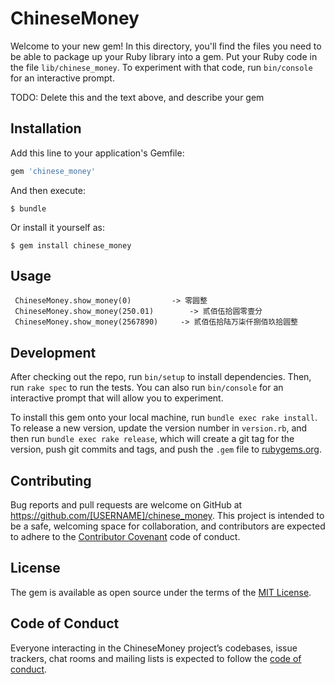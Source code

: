 # ChineseMoney

Welcome to your new gem! In this directory, you'll find the files you need to be able to package up your Ruby library into a gem. Put your Ruby code in the file `lib/chinese_money`. To experiment with that code, run `bin/console` for an interactive prompt.

TODO: Delete this and the text above, and describe your gem

## Installation

Add this line to your application's Gemfile:

```ruby
gem 'chinese_money'
```

And then execute:

    $ bundle

Or install it yourself as:

    $ gem install chinese_money

## Usage
  
 	 ChineseMoney.show_money(0)  		-> 零圆整
     ChineseMoney.show_money(250.01)  		-> 贰佰伍拾圆零壹分
     ChineseMoney.show_money(2567890) 	  -> 贰佰伍拾陆万柒仟捌佰玖拾圆整  

## Development

After checking out the repo, run `bin/setup` to install dependencies. Then, run `rake spec` to run the tests. You can also run `bin/console` for an interactive prompt that will allow you to experiment.

To install this gem onto your local machine, run `bundle exec rake install`. To release a new version, update the version number in `version.rb`, and then run `bundle exec rake release`, which will create a git tag for the version, push git commits and tags, and push the `.gem` file to [rubygems.org](https://rubygems.org).

## Contributing

Bug reports and pull requests are welcome on GitHub at https://github.com/[USERNAME]/chinese_money. This project is intended to be a safe, welcoming space for collaboration, and contributors are expected to adhere to the [Contributor Covenant](http://contributor-covenant.org) code of conduct.

## License

The gem is available as open source under the terms of the [MIT License](https://opensource.org/licenses/MIT).

## Code of Conduct

Everyone interacting in the ChineseMoney project’s codebases, issue trackers, chat rooms and mailing lists is expected to follow the [code of conduct](https://github.com/[USERNAME]/chinese_money/blob/master/CODE_OF_CONDUCT.md).
